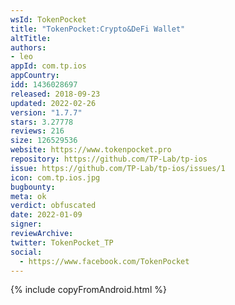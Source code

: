 ```yaml
---
wsId: TokenPocket
title: "TokenPocket:Crypto&DeFi Wallet"
altTitle: 
authors:
- leo
appId: com.tp.ios
appCountry: 
idd: 1436028697
released: 2018-09-23
updated: 2022-02-26
version: "1.7.7"
stars: 3.27778
reviews: 216
size: 126529536
website: https://www.tokenpocket.pro
repository: https://github.com/TP-Lab/tp-ios
issue: https://github.com/TP-Lab/tp-ios/issues/1
icon: com.tp.ios.jpg
bugbounty: 
meta: ok
verdict: obfuscated
date: 2022-01-09
signer: 
reviewArchive:
twitter: TokenPocket_TP
social:
  - https://www.facebook.com/TokenPocket
---
```


{% include copyFromAndroid.html %}
